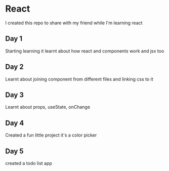 # React

I created this repo to share with my friend while I'm learning react

## Day 1

Starting learning it learnt about how react and components work and jsx too

## Day 2

Learnt about joining component from different files and linking css to it

## Day 3 

Learnt about props, useState, onChange


## Day 4
Created a fun little project it's a color picker

## Day 5

created a todo list app